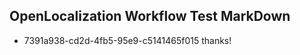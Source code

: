 ## OpenLocalization Workflow Test MarkDown
* 7391a938-cd2d-4fb5-95e9-c5141465f015 thanks!

<!--HONumber=Oct16_HO3-->


